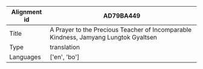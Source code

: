 |Alignment id | AD79BA449
| --- | --- 
|Title | A Prayer to the Precious Teacher of Incomparable Kindness, Jamyang Lungtok Gyaltsen 
|Type | translation
|Languages | ['en', 'bo']
